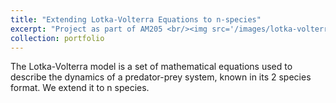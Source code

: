 ```yaml
---
title: "Extending Lotka-Volterra Equations to n-species"
excerpt: "Project as part of AM205 <br/><img src='/images/lotka-volterra.png'>"
collection: portfolio
---
```


The Lotka-Volterra model is a set of mathematical equations used to describe the dynamics of a predator-prey system, known in its 2 species format. We extend it to n species.